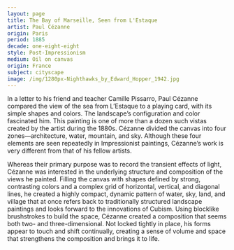```yaml
---
layout: page
title: The Bay of Marseille, Seen from L'Estaque
artist: Paul Cézanne
origin: Paris
period: 1885
decade: one-eight-eight
style: Post-Impressionism
medium: Oil on canvas
origin: France
subject: cityscape
image: /img/1280px-Nighthawks_by_Edward_Hopper_1942.jpg
---
```



In a letter to his friend and teacher Camille Pissarro, Paul Cézanne compared the view of the sea from L’Estaque to a playing card, with its simple shapes and colors. The landscape’s configuration and color fascinated him. This painting is one of more than a dozen such vistas created by the artist during the 1880s. Cézanne divided the canvas into four zones—architecture, water, mountain, and sky. Although these four elements are seen repeatedly in Impressionist paintings, Cézanne’s work is very different from that of his fellow artists. 

Whereas their primary purpose was to record the transient effects of light, Cézanne was interested in the underlying structure and composition of the views he painted. Filling the canvas with shapes defined by strong, contrasting colors and a complex grid of horizontal, vertical, and diagonal lines, he created a highly compact, dynamic pattern of water, sky, land, and village that at once refers back to traditionally structured landscape paintings and looks forward to the innovations of Cubism. Using blocklike brushstrokes to build the space, Cézanne created a composition that seems both two- and three-dimensional. Not locked tightly in place, his forms appear to touch and shift continually, creating a sense of volume and space that strengthens the composition and brings it to life.


